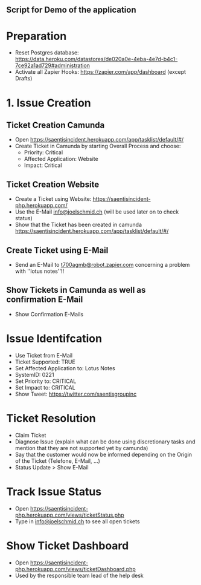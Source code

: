## Script for Demo of the application

# Preparation
- Reset Postgres database: https://data.heroku.com/datastores/de020a0e-4eba-4e7d-b4c1-7ce92a1ad729#administration
- Activate all Zapier Hooks: https://zapier.com/app/dashboard (except Drafts)

# 1. Issue Creation
## Ticket Creation Camunda
- Open https://saentisincident.herokuapp.com/app/tasklist/default/#/
- Create Ticket in Camunda by starting Overall Process and choose: 
	- Priority: Critical
	- Affected Application: Website
	- Impact: Critical
## Ticket Creation Website
- Create a Ticket using Website: https://saentisincident-php.herokuapp.com/ 
- Use the E-Mail info@joelschmid.ch (will be used later on to check status)
- Show that the Ticket has been created in camunda https://saentisincident.herokuapp.com/app/tasklist/default/#/

## Create Ticket using E-Mail
- Send an E-Mail to t700agmb@robot.zapier.com concerning a problem with ''lotus notes''!!

## Show Tickets in Camunda as well as confirmation E-Mail
- Show Confirmation E-Mails

# Issue Identifcation
- Use Ticket from E-Mail
- Ticket Supported: TRUE
- Set Affected Application to: Lotus Notes
- SystemID: 0221
- Set Priority to: CRITICAL
- Set Impact to: CRITICAL
- Show Tweet: https://twitter.com/saentisgroupinc

# Ticket Resolution
- Claim Ticket
- Diagnose Issue (explain what can be done using discretionary tasks and mention that they are not supported yet by camunda)
- Say that the customer would now be informed depending on the Origin of the Ticket (Telefone, E-Mail, ...)
- Status Update > Show E-Mail

# Track Issue Status 
- Open https://saentisincident-php.herokuapp.com/views/ticketStatus.php
- Type in info@joelschmid.ch to see all open tickets


# Show Ticket Dashboard
- Open https://saentisincident-php.herokuapp.com/views/ticketDashboard.php
- Used by the responsible team lead of the help desk